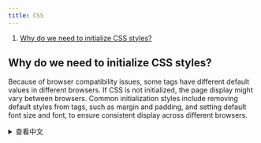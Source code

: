 ```yaml
---
title: CSS
---
```


1. [Why do we need to initialize CSS styles?](#why-do-we-need-to-initialize-css-styles)

## Why do we need to initialize CSS styles?

Because of browser compatibility issues, some tags have different default values in different browsers. If CSS is not initialized, the page display might vary between browsers. Common initialization styles include removing default styles from tags, such as margin and padding, and setting default font size and font, to ensure consistent display across different browsers.

<details>
<summary>查看中文</summary>
为什么要初始化CSS样式？

因为浏览器的兼容性问题，在不同浏览器中有些标签的默认值是不同的。如果没有对 CSS 进行初始化，那么页面在不同的浏览器之间显示可能会有差异。一般常用的初始化样式操作是去掉标签的默认样式，比如 margin 和 padding，设置默认的字体大小和字体等，以便在不同浏览器中显示效果一致。

</details>
